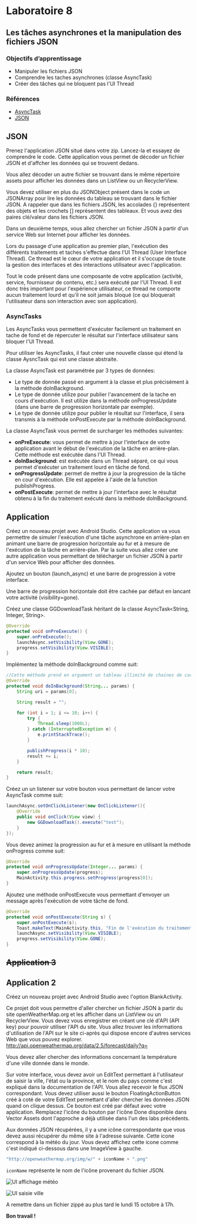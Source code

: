 # Laboratoire 8
## Les tâches asynchrones et la manipulation des fichiers JSON

### Objectifs d’apprentissage

- Manipuler les fichiers JSON
- Comprendre les taches asynchrones (classe AsyncTask)
- Créer des tâches qui ne bloquent pas l'UI Thread

### Références
- [AsyncTask](https://developer.android.com/reference/android/os/AsyncTask)
- [JSON](http://json.org/)
 
## JSON

Prenez l'application JSON situé dans votre zip. Lancez-la et essayez de comprendre le
code. Cette application vous permet de décoder un fichier JSON et d'affcher les données
qui se trouvent dedans.

Vous allez décoder un autre fichier se trouvant dans le même répertoire assets pour
afficher les données dans un ListView ou un RecyclerView.

Vous devez utiliser en plus du JSONObject présent dans le code un JSONArray pour lire les
données du tableau se trouvant dans le fichier JSON. A rappeler que dans les fichiers JSON,
les accolades {} représentent des objets et les crochets [] représentent des tableaux. Et
vous avez des paires clé/valeur dans les fichiers JSON.

Dans un deuxième temps, vous allez chercher un fichier JSON à partir d'un service Web
sur Internet pour afficher les données.


Lors du passage d'une application au premier plan, l'exécution des différents traitements
et taches s'effectue dans l'UI Thread (User Interface Thread). Ce thread est le cœur de 
votre application et il s'occupe de toute la gestion des interfaces et des interactions
utilisateur avec l'application.

Tout le code présent dans une composante de votre application (activité, service,
fournisseur de contenu, etc.) sera exécuté par l'UI Thread. Il est donc très important pour
l'expérience utilisateur, ce thread ne comporte aucun traitement lourd et qu'il ne soit
jamais bloqué (ce qui bloquerait l'utilisateur dans son interaction avec son application).

### AsyncTasks

Les AsyncTasks vous permettent d'exécuter facilement un traitement en tache de fond et
de répercuter le résultat sur l'interface utilisateur sans bloquer l'UI Thread.

Pour utiliser les AsyncTasks, il faut créer une nouvelle classe qui étend la classe AysncTask
qui est une classe abstraite.

La classe AsyncTask est paramétrée par 3 types de données:

- Le type de donnée passé en argument à la classe et plus précisément à la méthode
doInBackground.
- Le type de donnée utilize pour publier l'avancement de la tache en cours
d'exécution. Il est utilize dans la méthode onProgressUpdate (dans une barre de
progression horizontale par exemple).
- Le type de donnée utilize pour publier le résultat sur l'interface, il sera transmis à
la méthode onPostExecute par la méthode doInBackground.

La classe AsyncTask vous permet de surcharger les méthodes suivantes:

- **onPreExecute**: vous permet de mettre à jour l'interface de votre application avant
le début de l'exécution de la tâche en arrière-plan. Cette méthode est exécutée
dans l'UI Thread.
- **doInBackground**: est exécutée dans un Thread séparé, ce qui vous permet
d'exécuter un traitement lourd en tâche de fond.
- **onProgressUpdate**: permet de mettre à jour la progression de la tâche en cour
d'exécution. Elle est appelée à l'aide de la function publishProgress.
- **onPostExecute**: permet de mettre à jour l'interface avec le résultat obtenu à la fin
du traitement exécuté dans la méthode doInBackground. 

## Application

Créez un nouveau projet avec Android Studio. Cette application va vous permettre de
simuler l'exécution d'une tâche asynchrone en arrière-plan en animant une barre de
progression horizontale au fur et à mesure de l'exécution de la tâche en arrière-plan. Par
la suite vous allez créer une autre application vous permettant de télécharger un fichier
JSON à partir d'un service Web pour afficher des données.

Ajoutez un bouton (launch_async) et une barre de progression à votre interface.

Une barre de progression horizontale doit être cachée par défaut en lancant votre activité
(visibility=gone).

Créez une classe GGDownloadTask héritant de la classe AsyncTask<String, Integer,
String>. 

```Java
@Override
protected void onPreExecute() {
    super.onPreExecute();
    launchAsync.setVisibility(View.GONE);
    progress.setVisibility(View.VISIBLE);
}
```

Implémentez la méthode doInBackground comme suit:

```Java
//Cette méthode prend en argument un tableau illimité de chaines de caractères
@Override
protected void doInBackground(String... params) {
    String uri = params[0];

    String result = "";

    for (int i = 1; i <= 10; i++) {
        try {
            Thread.sleep(1000L);
        } catch (InterruptedException e) {
            e.printStackTrace();
        }

        publishProgress(i * 10);
        result += i;
    }

    return result;
}
```

Créez un un listener sur votre bouton vous permettant de lancer votre AsyncTask comme
suit:

```Java
launchAsync.setOnClickListener(new OnClickListener(){
    @Override
    public void onClick(View view) {
        new GGDownloadTask().execute("test");
    }
});
```

Vous devez animez la progression au fur et à mesure en utilisant la méthode onProgress
comme suit:

```Java
@Override
protected void onProgressUpdate(Integer... params) {
    super.onProgressUpdate(progress);
    MainActivity.this.progress.setProgress(progress[0]);
}
```

Ajoutez une méthode onPostExecute vous permettant d'envoyer un message après
l'exécution de votre tâche de fond.

```Java
@Override
protected void onPostExecute(String s) {
    super.onPostExecute(s);
    Toast.makeText(MainActivity.this, "Fin de l'exécution du traitement en arrière-plan", Toast.LENGTH_SHORT).show();
    launchAsync.setVisibility(View.VISIBLE);
    progress.setVisibility(View.GONE);
}
```

## ~~Application 3~~

## Application 2

Créez un nouveau projet avec Android Studio avec l'option BlankActivity.

Ce projet doit vous permettre d'aller chercher un fichier JSON à partir du site
openWeatherMap.org et les afficher dans un ListView ou un RecyclerView. Vous devez
vous enregistrer en créant une clé d'API (API key) pour pouvoir utiliser l'API du site. Vous
allez trouver les informations d'utilisation de l'API sur le site ci-après qui dispose encore
d'autres services Web que vous pouvez explorer.
http://api.openweathermap.org/data/2.5/forecast/daily?q=

Vous devez aller chercher des informations concernant la température d'une ville donnée
dans le monde.

Sur votre interface, vous devez avoir un EditText
permettant à l'utilisateur de saisir la ville, l'état ou la
province, et le nom du pays comme c'est expliqué dans la documentation de l'API. Vous 
allez recevoir le flux JSON correspondant. Vous devez utiliser aussi le
bouton FloatingActionButton créé à coté de votre EditText
permettant d'aller chercher les données JSON quand on
clique dessus. Ce bouton est créé par défaut avec votre
application. Remplacez l'icône du bouton par l'icône Done
disponible dans Vector Assets dont l'approche a déjà
utilisée dans l'un des labs précédents.

Aux données JSON récupérées, il y a une icône correspondante que vous devez aussi
récupérer du même site à l'adresse suivante. Cette icone correspond à la météo du jour.
Vous devez affichez cette icone comme c'est indiqué ci-dessous dans une ImageView à
gauche.
```Java
"http://openweathermap.org/img/w/" + iconName + ".png" 
```
`iconName` 
représente le nom de l'icône provenant du fichier JSON. 

![UI affichage météo](./SaisieVille.PNG "Affichage météo")

![UI saisie ville](./AffichageMeteo.PNG "Saisie de la ville")

A remettre dans un fichier zippé au plus tard le lundi 15 octobre à 17h.

**Bon travail !**
